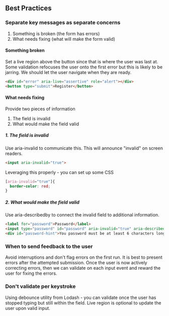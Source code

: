 ## Best Practices

### Separate key messages as separate concerns
1. Something is broken (the form has errors)
2. What needs fixing (what will make the form valid)

#### Something broken
Set a live region above the button since that is where the user was last at. Some validation refocuses the user onto the first error but this is likely to be jarring. We should let the user navigate when they are ready.
```html
<div id="error" aria-live="assertive" role="alert"></div>
<button type="submit">Register</button>
``` 
#### What needs fixing
Provide two pieces of information
1. The field is invalid
2. What would make the field valid

##### 1. The field is invalid
Use aria-invalid to communicate this. This will announce "invalid" on screen readers. 
```html
<input aria-invalid="true">
```
Leveraging this properly - you can set up some CSS
``` css
[aria-invalid="true"]{
  border-color: red;
}
```
##### 2. What would make the field valid
Use aria-describedby to connect the invalid field to additional information.
``` html
<label for="password">Password</label>
<input type="password" id="password" aria-invalid="true" aria-describedby="password-hint">
<div id="password-hint">You password must be at least 6 characters long</div>
```

### When to send feedback to the user
Avoid interruptions and don't flag errors on the first run. It is best to present errors after the attempted submission. Once the user is now actively correcting errors, then we can validate on each input event and reward the user for fixing the errors. 

### Don't validate per keystroke
Using debounce utility from Lodash - you can validate once the user has stopped typing but still within the field. Live region is optional to update the user upon valid input. 